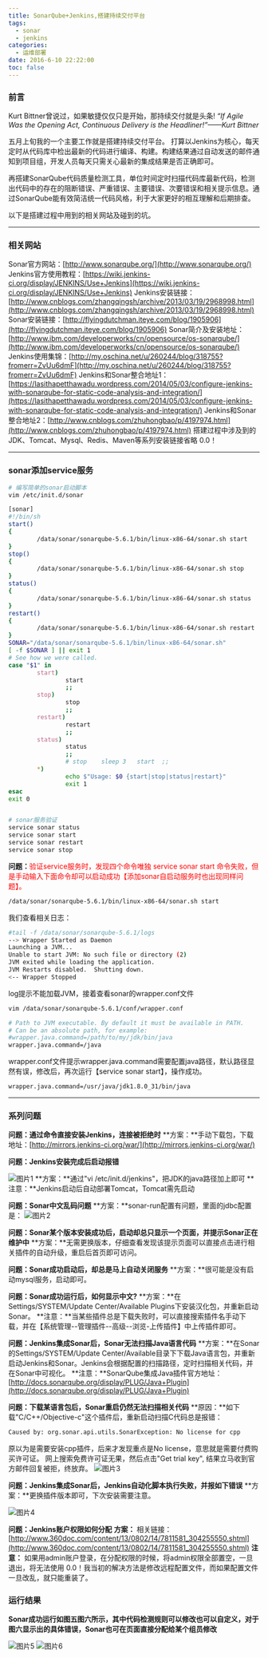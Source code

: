 ```yaml
---
title: SonarQube+Jenkins,搭建持续交付平台
tags:
  - sonar
  - jenkins
categories:
  - 运维部署
date: 2016-6-10 22:22:00
toc: false
---
```


### 前言
Kurt Bittner曾说过，如果敏捷仅仅只是开始，那持续交付就是头条! 
*“If Agile Was the Opening Act, Continuous Delivery is the Headliner!”——Kurt Bittner*

五月上旬我的一个主要工作就是搭建持续交付平台。
打算以Jenkins为核心，每天定时从代码库中检出最新的代码进行编译、构建。构建结果通过自动发送的邮件通知到项目组，开发人员每天只需关心最新的集成结果是否正确即可。

再搭建SonarQube代码质量检测工具，单位时间定时扫描代码库最新代码，检测出代码中的存在的阻断错误、严重错误、主要错误、次要错误和相关提示信息。通过SonarQube能有效简洁统一代码风格，利于大家更好的相互理解和后期排查。

以下是搭建过程中用到的相关网站及碰到的坑。

---

### 相关网站
Sonar官方网站：[http://www.sonarqube.org/](http://www.sonarqube.org/)
Jenkins官方使用教程：[https://wiki.jenkins-ci.org/display/JENKINS/Use+Jenkins](https://wiki.jenkins-ci.org/display/JENKINS/Use+Jenkins)
Jenkins安装链接：[http://www.cnblogs.com/zhangqingsh/archive/2013/03/19/2968998.html](http://www.cnblogs.com/zhangqingsh/archive/2013/03/19/2968998.html)
Sonar安装链接：[http://flyingdutchman.iteye.com/blog/1905906](http://flyingdutchman.iteye.com/blog/1905906)
Sonar简介及安装地址：[http://www.ibm.com/developerworks/cn/opensource/os-sonarqube/](http://www.ibm.com/developerworks/cn/opensource/os-sonarqube/)
Jenkins使用集锦：[http://my.oschina.net/u/260244/blog/318755?fromerr=ZvUu6dmF](http://my.oschina.net/u/260244/blog/318755?fromerr=ZvUu6dmF)
Jenkins和Sonar整合地址1：[https://lasithapetthawadu.wordpress.com/2014/05/03/configure-jenkins-with-sonarqube-for-static-code-analysis-and-integration/](https://lasithapetthawadu.wordpress.com/2014/05/03/configure-jenkins-with-sonarqube-for-static-code-analysis-and-integration/)
Jenkins和Sonar整合地址2：[http://www.cnblogs.com/zhuhongbao/p/4197974.html](http://www.cnblogs.com/zhuhongbao/p/4197974.html)
搭建过程中涉及到的 JDK、Tomcat、Mysql、Redis、Maven等系列安装链接省略  0.0！

<!-- more -->

---

### sonar添加service服务
```bash
# 编写简单的sonar启动脚本
vim /etc/init.d/sonar

[sonar]
#!/bin/sh  
start()  
{  
        /data/sonar/sonarqube-5.6.1/bin/linux-x86-64/sonar.sh start
}  
stop()  
{  
        /data/sonar/sonarqube-5.6.1/bin/linux-x86-64/sonar.sh stop
}
status()  
{       
        /data/sonar/sonarqube-5.6.1/bin/linux-x86-64/sonar.sh status
}
restart()  
{  
        /data/sonar/sonarqube-5.6.1/bin/linux-x86-64/sonar.sh restart
} 
SONAR="/data/sonar/sonarqube-5.6.1/bin/linux-x86-64/sonar.sh"
[ -f $SONAR ] || exit 1  
# See how we were called.  
case "$1" in  
        start)  
                start  
                ;;  
        stop)  
                stop  
                ;;  
        restart)  
                restart
                ;;  
        status)  
                status 
                ;;  
                # stop    sleep 3   start  ;;  
        *)  
                echo $"Usage: $0 {start|stop|status|restart}"  
                exit 1  
esac  
exit 0 


# sonar服务验证
service sonar status
service sonar start
service sonar restart
service sonar stop

```

**问题：**<font style="color:red">验证service服务时，发现四个命令唯独 service sonar start 命令失败，但是手动输入下面命令却可以启动成功【添加sonar自启动服务时也出现同样问题】。</font>
```bash
/data/sonar/sonarqube-5.6.1/bin/linux-x86-64/sonar.sh start
```

我们查看相关日志：
```bash
#tail -f /data/sonar/sonarqube-5.6.1/logs
--> Wrapper Started as Daemon
Launching a JVM...
Unable to start JVM: No such file or directory (2)
JVM exited while loading the application.
JVM Restarts disabled.  Shutting down.
<-- Wrapper Stopped
```

log提示不能加载JVM，接着查看sonar的wrapper.conf文件
```bash
vim /data/sonar/sonarqube-5.6.1/conf/wrapper.conf

# Path to JVM executable. By default it must be available in PATH.
# Can be an absolute path, for example:
#wrapper.java.command=/path/to/my/jdk/bin/java
wrapper.java.command=/java
```

wrapper.conf文件提示wrapper.java.command需要配置java路径，默认路径显然有误，修改后，再次运行【service sonar start】，操作成功。
```bash
wrapper.java.command=/usr/java/jdk1.8.0_31/bin/java
```
---

### 系列问题
**问题：通过命令直接安装Jenkins，连接被拒绝时**
**方案：**手动下载包，下载地址：[http://mirrors.jenkins-ci.org/war/](http://mirrors.jenkins-ci.org/war/)

**问题：Jenkins安装完成后启动报错**

![图片1](http://7xvfir.com1.z0.glb.clouddn.com/SonarQube+Jenkins,%E6%90%AD%E5%BB%BA%E6%8C%81%E7%BB%AD%E4%BA%A4%E4%BB%98%E5%B9%B3%E5%8F%B0/1.png)
**方案：**通过"vi /etc/init.d/jenkins"，把JDK的java路径加上即可
**注意：**Jenkins启动后自动部署Tomcat，Tomcat需先启动
<!--more-->

**问题：Sonar中文乱码问题**
**方案：**sonar-run配置有问题，里面的jdbc配置是：
![图片2](http://7xvfir.com1.z0.glb.clouddn.com/SonarQube+Jenkins,%E6%90%AD%E5%BB%BA%E6%8C%81%E7%BB%AD%E4%BA%A4%E4%BB%98%E5%B9%B3%E5%8F%B0/2.png)


**问题：Sonar某个版本安装成功后，启动却总只显示一个页面，并提示Sonar正在维护中**
**方案：**无需更换版本，仔细查看发现该提示页面可以直接点击进行相关插件的自动升级，重启后首页即可访问。

**问题：Sonar成功启动后，却总是马上自动关闭服务**
**方案：**很可能是没有启动mysql服务，启动即可。

**问题：Sonar成功运行后，如何显示中文?**
**方案：**在Settings/SYSTEM/Update Center/Available Plugins下安装汉化包，并重新启动Sonar。
**注意：**当某些插件总是下载失败时，可以直接搜索插件名手动下载，并在【系统管理--管理插件--高级--浏览-上传插件】中上传插件即可。

**问题：Jenkins集成Sonar后，Sonar无法扫描Java语言代码**
**方案：**在Sonar的Settings/SYSTEM/Update Center/Available目录下下载Java语言包，并重新启动Jenkins和Sonar。Jenkins会根据配置的扫描路径，定时扫描相关代码，并在Sonar中可视化。
**注意：**SonarQube集成Java插件官方地址：[http://docs.sonarqube.org/display/PLUG/Java+Plugin](http://docs.sonarqube.org/display/PLUG/Java+Plugin)

**问题：下载某语言包后，Sonar重启仍然无法扫描相关代码**
**原因：**如下载"C/C++/Objective-c"这个插件后，重新启动扫描C代码总是报错：
```bash
Caused by: org.sonar.api.utils.SonarException: No license for cpp
```
原以为是需要安装cpp插件，后来才发现重点是No license，意思就是需要付费购买许可证。
网上搜索免费许可证无果，然后点击"Get trial key", 结果立马收到官方邮件回复被拒，终放弃。
![图片3](http://7xvfir.com1.z0.glb.clouddn.com/SonarQube+Jenkins,%E6%90%AD%E5%BB%BA%E6%8C%81%E7%BB%AD%E4%BA%A4%E4%BB%98%E5%B9%B3%E5%8F%B0/3.png)

**问题：Jenkins集成Sonar后，Jenkins自动化脚本执行失败，并报如下错误**
**方案：**更换插件版本即可，下次安装需要注意。

![图片4](http://7xvfir.com1.z0.glb.clouddn.com/SonarQube+Jenkins,%E6%90%AD%E5%BB%BA%E6%8C%81%E7%BB%AD%E4%BA%A4%E4%BB%98%E5%B9%B3%E5%8F%B0/4.png)

**问题：Jenkins账户权限如何分配**
**方案：** 相关链接：[http://www.360doc.com/content/13/0802/14/7811581_304255550.shtml](http://www.360doc.com/content/13/0802/14/7811581_304255550.shtml)
**注意：** 如果用admin账户登录，在分配权限的时候，将admin权限全部置空，一旦退出，将无法使用 0.0！我当初的解决方法是修改远程配置文件，而如果配置文件一旦改乱，就只能重装了。

### 运行结果
**Sonar成功运行如图五图六所示，其中代码检测规则可以修改也可以自定义，对于图六显示出的具体错误，Sonar也可在页面直接分配给某个组员修改**

![图片5](http://7xvfir.com1.z0.glb.clouddn.com/SonarQube+Jenkins,%E6%90%AD%E5%BB%BA%E6%8C%81%E7%BB%AD%E4%BA%A4%E4%BB%98%E5%B9%B3%E5%8F%B0/5.png)
![图片6](http://7xvfir.com1.z0.glb.clouddn.com/SonarQube+Jenkins,%E6%90%AD%E5%BB%BA%E6%8C%81%E7%BB%AD%E4%BA%A4%E4%BB%98%E5%B9%B3%E5%8F%B0/6.png)

<br/>